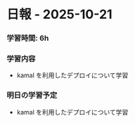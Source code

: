 # 日報 - 2025-10-21

### 学習時間: 6h

### 学習内容

- kamal を利用したデプロイについて学習

### 明日の学習予定

- kamal を利用したデプロイについて学習
